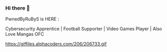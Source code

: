 ### Hi there 👋

PwnedByRuByS is HERE : 

Cybersecurity Apprentice | Football Supporter | Video Games Player | Also Love Mangas OFC

https://giffiles.alphacoders.com/206/206733.gif

